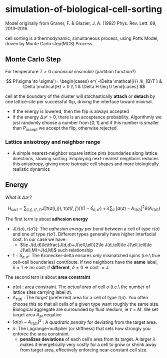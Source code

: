 # simulation-of-biological-cell-sorting
Model originally from Graner, F. & Glazier, J. A. (1992) Phys. Rev. Lett. 69, 2013–2016.

cell sorting is a thermodynamic, simultaneous process, using Potts Model, driven by Monte Carlo step(MCS) Process 
## Monte Carlo Step
For temperature $T>0$
*canonical ensemble* (partition function?)

$$
P(\sigma \to \sigma')=
\begin{cases} e^{ -\Delta \mathcal{H} /k_{B}T } & \Delta \mathcal{H} > 0 \\
1 & \Delta H \leq 0
\end{cases}
$$

cell at the boundary of the cluster will stochastically **attach** or **detach** by one lattice‐site per successful flip, driving the interface toward minimal. 
- If the energy is lowered, then the flip is always accepted
- If the energy $\Delta \mathcal{H}$ > 0, there is an acceptance probability. Algorithmly we just randomly choose a number from $[0,1]$ and if this number is smaller than $P_{\text{accept}}$ we accept the flip, otherwise rejected.
### Lattice anisotropy and neighbor range
- A simple nearest-neighbor square lattice pins boundaries along lattice directions, slowing sorting. Employing next-nearest neighbors reduces this anisotropy, giving more isotropic cell shapes and more biologically realistic dynamics

## Energy

*What is* $\Delta \mathcal{H}$?

$$
H_{sort} = \sum_{(i, j),(i',j')}J [ \tau(\sigma(i,j)),\tau (\sigma(i', j')) ] \left( 1- \delta_{\sigma,\sigma'}  \right) + \lambda \sum_{\sigma} \  [a(\sigma)-A_{\tau(\sigma)}]^{2} \theta(A_{\tau(\sigma)})
$$
 
 The first term is about **adhesion energy**
 
 - $J[\tau(\sigma),\tau(\sigma')]$: The *adhesion energy* per bond between a cell of type $\tau(\sigma)$ and one of type $\tau(\sigma')$.  Different types generally have higher interfacial cost. In our case we have:
	 - $\le J(d,d)\le\tfrac{J(d,d)+J(\ell,\ell)}2\le J(d,\ell)\le J(\ell,\ell)\le J(\ell,M)=J(d,M)$ such relationship
 - $1 - \delta_{\sigma,\sigma'}$: The Kronecker‐delta ensures *only* mismatched spins (i.e.\ true cell–cell boundaries) contribute.  If two neighbors have the **same** label, $\delta=1$ ⇒ no cost; if **different**, $\delta=0$ ⇒ cost $=J$.

 The second tern is about **area constraint**
 
- $a(\sigma)$ : area constraint. The *actual area* of cell $\sigma$ (i.e.\ the number of lattice sites carrying label $\sigma$).
- $A_{\tau(\sigma)}$ : The *target* (preferred) area for a cell of type $\tau(\sigma)$.  You often choose this so that all cells of a given type want roughly the same size. Biological aggregate are surrounded by fluid medium, ie $\tau = M$. We set target area $A_{M}$ negative
- $\bigl[a(\sigma)-A_{\tau(\sigma)}\bigr]^2$ : A *quadratic penalty* for deviating from the target area.
- $\lambda$: The Lagrange‐multiplier (or stiffness) that sets how strongly you enforce the area constraint.
	- **penalizes deviations** of each cell’s area from its target. A larger $\lambda$ makes it energetically very costly for a cell to grow or shrink away from target area​, effectively enforcing near‐constant cell size.
